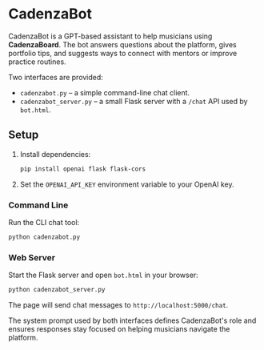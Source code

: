 # CadenzaBot

CadenzaBot is a GPT-based assistant to help musicians using **CadenzaBoard**. The bot answers questions about the platform, gives portfolio tips, and suggests ways to connect with mentors or improve practice routines.

Two interfaces are provided:

- `cadenzabot.py` – a simple command-line chat client.
- `cadenzabot_server.py` – a small Flask server with a `/chat` API used by `bot.html`.

## Setup

1. Install dependencies:
   ```bash
   pip install openai flask flask-cors
   ```
2. Set the `OPENAI_API_KEY` environment variable to your OpenAI key.

### Command Line
Run the CLI chat tool:
```bash
python cadenzabot.py
```

### Web Server
Start the Flask server and open `bot.html` in your browser:
```bash
python cadenzabot_server.py
```
The page will send chat messages to `http://localhost:5000/chat`.

The system prompt used by both interfaces defines CadenzaBot's role and ensures responses stay focused on helping musicians navigate the platform.
